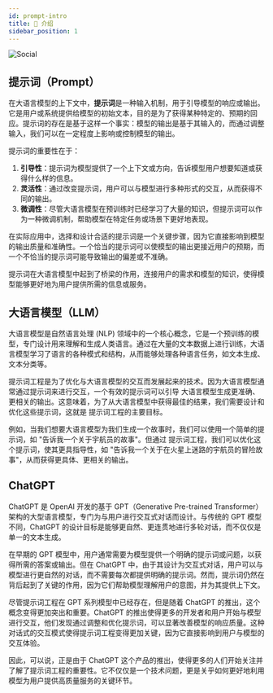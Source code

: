 ```yaml
---
id: prompt-intro
title: 🌟 介绍
sidebar_position: 1
---
```


![Social](/img/social.jpg)

## 提示词（Prompt）

在大语言模型的上下文中，**提示词**是一种输入机制，用于引导模型的响应或输出。它是用户或系统提供给模型的初始文本，目的是为了获得某种特定的、预期的回应。提示词的存在是基于这样一个事实：模型的输出是基于其输入的，而通过调整输入，我们可以在一定程度上影响或控制模型的输出。

提示词的重要性在于：
1. **引导性**：提示词为模型提供了一个上下文或方向，告诉模型用户想要知道或获得什么样的信息。
2. **灵活性**：通过改变提示词，用户可以与模型进行多种形式的交互，从而获得不同的输出。
3. **微调性**：尽管大语言模型在预训练时已经学习了大量的知识，但提示词可以作为一种微调机制，帮助模型在特定任务或场景下更好地表现。

在实际应用中，选择和设计合适的提示词是一个关键步骤，因为它直接影响到模型的输出质量和准确性。一个恰当的提示词可以使模型的输出更接近用户的预期，而一个不恰当的提示词可能导致输出的偏差或不准确。

提示词在大语言模型中起到了桥梁的作用，连接用户的需求和模型的知识，使得模型能够更好地为用户提供所需的信息或服务。



## 大语言模型（LLM）

大语言模型是自然语言处理 (NLP) 领域中的一个核心概念，它是一个预训练的模型，专门设计用来理解和生成人类语言。通过在大量的文本数据上进行训练，大语言模型学习了语言的各种模式和结构，从而能够处理各种语言任务，如文本生成、文本分类等。

提示词工程是为了优化与大语言模型的交互而发展起来的技术。因为大语言模型通常通过提示词来进行交互，一个有效的提示词可以引导 大语言模型生成更准确、更相关的输出。这意味着，为了从大语言模型中获得最佳的结果，我们需要设计和优化这些提示词，这就是 提示词工程的主要目标。

例如，当我们想要大语言模型为我们生成一个故事时，我们可以使用一个简单的提示词，如 "告诉我一个关于宇航员的故事"。但通过 提示词工程，我们可以优化这个提示词，使其更具指导性，如 "告诉我一个关于在火星上迷路的宇航员的冒险故事"，从而获得更具体、更相关的输出。



## ChatGPT

ChatGPT 是 OpenAI 开发的基于 GPT（Generative Pre-trained Transformer）架构的大型语言模型，专门为与用户进行交互式对话而设计。与传统的 GPT 模型不同，ChatGPT 的设计目标是能够更自然、更连贯地进行多轮对话，而不仅仅是单一的文本生成。

在早期的 GPT 模型中，用户通常需要为模型提供一个明确的提示词或问题，以获得所需的答案或输出。但在 ChatGPT 中，由于其设计为交互式对话，用户可以与模型进行更自然的对话，而不需要每次都提供明确的提示词。然而，提示词仍然在背后起到了关键的作用，因为它们帮助模型理解用户的意图，并为其提供上下文。

尽管提示词工程在 GPT 系列模型中已经存在，但是随着 ChatGPT 的推出，这个概念变得更加突出和重要。ChatGPT 的推出使得更多的开发者和用户开始与模型进行交互，他们发现通过调整和优化提示词，可以显著改善模型的响应质量。这种对话式的交互模式使得提示词工程变得更加关键，因为它直接影响到用户与模型的交互体验。

因此，可以说，正是由于 ChatGPT 这个产品的推出，使得更多的人们开始关注并了解了提示词工程的重要性。它不仅仅是一个技术问题，更是关乎如何更好地利用模型为用户提供高质量服务的关键环节。
